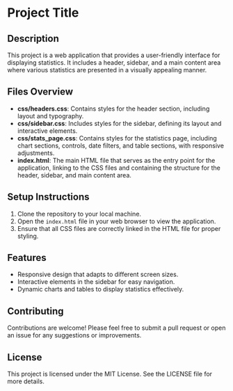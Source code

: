 # Project Title

## Description
This project is a web application that provides a user-friendly interface for displaying statistics. It includes a header, sidebar, and a main content area where various statistics are presented in a visually appealing manner.

## Files Overview
- **css/headers.css**: Contains styles for the header section, including layout and typography.
- **css/sidebar.css**: Includes styles for the sidebar, defining its layout and interactive elements.
- **css/stats_page.css**: Contains styles for the statistics page, including chart sections, controls, date filters, and table sections, with responsive adjustments.
- **index.html**: The main HTML file that serves as the entry point for the application, linking to the CSS files and containing the structure for the header, sidebar, and main content area.

## Setup Instructions
1. Clone the repository to your local machine.
2. Open the `index.html` file in your web browser to view the application.
3. Ensure that all CSS files are correctly linked in the HTML file for proper styling.

## Features
- Responsive design that adapts to different screen sizes.
- Interactive elements in the sidebar for easy navigation.
- Dynamic charts and tables to display statistics effectively.

## Contributing
Contributions are welcome! Please feel free to submit a pull request or open an issue for any suggestions or improvements.

## License
This project is licensed under the MIT License. See the LICENSE file for more details.